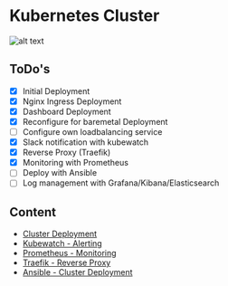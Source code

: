 # Kubernetes Cluster
![alt text](https://encrypted-tbn0.gstatic.com/images?q=tbn:ANd9GcS8ZSnq8vxxNXQ4uoAKCoKUYYXRogxoJULNmOcTmnSejB9Hm16GlQ "Kubernetes Logo")

## ToDo's
- [x] Initial Deployment
- [x] Nginx Ingress Deployment
- [x] Dashboard Deployment
- [x] Reconfigure for baremetal Deployment
- [ ] Configure own loadbalancing service
- [x] Slack notification with kubewatch
- [x] Reverse Proxy (Traefik)
- [x] Monitoring with Prometheus
- [ ] Deploy with Ansible
- [ ] Log management with Grafana/Kibana/Elasticsearch

## Content
* [Cluster Deployment](https://github.com/jklaiber/KubernetesClusterCoreOS/tree/master/ClusterDeployment)
* [Kubewatch - Alerting](https://github.com/jklaiber/KubernetesClusterCoreOS/tree/master/kubewatch)
* [Prometheus - Monitoring](https://github.com/jklaiber/KubernetesClusterCoreOS/tree/master/prometheus)
* [Traefik - Reverse Proxy](https://github.com/jklaiber/KubernetesClusterCoreOS/tree/master/traefik)
* [Ansible - Cluster Deployment](https://github.com/jklaiber/KubernetesClusterCoreOS/tree/master/ansible)
